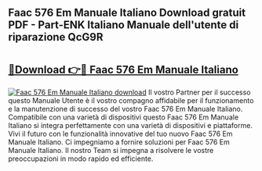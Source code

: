 ## Faac 576 Em Manuale Italiano Download gratuit PDF - Part-ENK Italiano Manuale dell'utente di riparazione QcG9R

# <h2><a href="http://dfduu7p.blite.top/?on=Faac+576+Em+Manuale+Italiano">🔗Download 👉🔴 Faac 576 Em Manuale Italiano</a></h2>

[![Faac 576 Em Manuale Italiano download](https://i.imgur.com/lujVjoI.png)](http://dfduu7p.blite.top/?on=Faac+576+Em+Manuale+Italiano)
Il vostro Partner per il successo questo Manuale Utente è il vostro compagno affidabile per il funzionamento e la manutenzione di successo del vostro Faac 576 Em Manuale Italiano. Compatibile con una varietà di dispositivi questo Faac 576 Em Manuale Italiano si integra perfettamente con una varietà di dispositivi e piattaforme. Vivi il futuro con le funzionalità innovative del tuo nuovo Faac 576 Em Manuale Italiano. Ci impegniamo a fornire soluzioni per Faac 576 Em Manuale Italiano. Il nostro Team si impegna a risolvere le vostre preoccupazioni in modo rapido ed efficiente.
